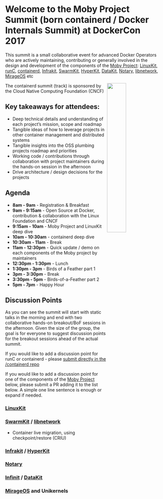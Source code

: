 # Welcome to the Moby Project Summit (born containerd / Docker Internals Summit) at DockerCon 2017

This summit is a small collaborative event for advanced Docker Operators who are actively maintaining, contributing or generally involved in the design and development of the components of the [Moby Project](https://github.com/moby/moby): [LinuxKit](https://github.com/linuxkit/linuxkit), [runC](https://github.com/opencontainers/runc), [containerd](https://github.com/containerd), [Infrakit](https://github.com/docker/infrakit), [SwarmKit](https://github.com/docker/swarmkit), [HyperKit](https://github.com/docker/hyperkit), [DataKit](https://github.com/docker/datakit), [Notary](https://github.com/docker/notary), [libnetwork](https://github.com/docker/libnetwork), [MirageOS](https://github.com/mirage/mirage) etc

<img align="right"  width="35%" height="35%" src="http://2017.dockercon.com/wp-content/uploads/sites/3/2017/03/logo_cncf.png">
The containerd summit (track) is sponsored by the Cloud Native Computing Foundation (CNCF)

## Key takeaways for attendees:

- Deep technical details and understanding of each project’s mission, scope and roadmap
- Tangible ideas of how to leverage projects in other container management and distributed systems	   
- Tangible insights into the OSS plumbing projects roadmap and priorities
- Working code / contributions through collaboration with project maintainers during the hands-on session in the afternoon
- Drive architecture / design decisions for the projects

## Agenda

- **8am - 9am** - Registration & Breakfast
- **9am - 9:15am** - Open Source at Docker, contribution & collaboration with the Linux Foundation and CNCF 
- **9:15am - 10am** - Moby Project and LinuxKit deep dive
- **10am - 10:30am** - containerd deep dive 
- **10:30am - 11am** - Break
- **11am - 12:30pm** - Quick update / demo on each components of the Moby project by maintainers
- **12:30pm - 1:30pm** - Lunch
- **1:30pm - 3pm** - Birds of a Feather part 1
- **3pm - 3:30pm** - Break
- **3:30pm - 5pm** - Birds-of-a-Feather part 2
- **5pm - 7pm** - Happy Hour 

## Discussion Points

As you can see the summit will start with static talks in the morning and end with two collaborative hands-on breakout/BoF sessions in the afternoon. Given the size of the group, the goal is for everyone to suggest discussion points for the breakout sessions ahead of the actual summit. 

If you would like to add a discussion point for runC or containerd - please [submit directly in the /containerd repo](https://github.com/containerd/containerd/blob/master/docs/dockercon-summit.md)

If you would like to add a discussion point for one of the components of the [Moby Project](https://github.com/moby/moby) below, please submit a PR adding it to the list below. A simple one line sentence is enough or expand if needed.

### [LinuxKit](https://github.com/linuxkit/linuxkit)
### [SwarmKit](https://github.com/docker/swarmkit) / [libnetwork](https://github.com/docker/libnetwork)
* Container live migration, using checkpoint/restore (CRIU)
### [Infrakit](https://github.com/docker/infrakit) / [HyperKit](https://github.com/docker/hyperkit) 
### [Notary](https://github.com/docker/notary) 
### [Infinit](https://github.com/infinit/infinit) / [DataKit](https://github.com/docker/datakit)
### [MirageOS](https://github.com/mirage/mirage) and Unikernels
